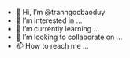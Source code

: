- 👋 Hi, I’m @tranngocbaoduy
- 👀 I’m interested in ...
- 🌱 I’m currently learning ...
- 💞️ I’m looking to collaborate on ...
- 📫 How to reach me ...

<!---
tranngocbaoduy/tranngocbaoduy is a ✨ special ✨ repository because its `README.md` (this file) appears on your GitHub profile.
You can click the Preview link to take a look at your changes.
--->
